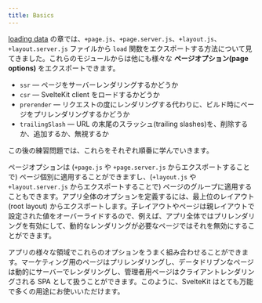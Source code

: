 ```yaml
---
title: Basics
---
```


[loading data](/tutorial/page-data) の章では、`+page.js`、`+page.server.js`、`+layout.js`、`+layout.server.js` ファイルから `load` 関数をエクスポートする方法について見てきました。これらのモジュールからは他にも様々な **ページオプション(page options)** をエクスポートできます。

- `ssr` — ページをサーバーレンダリングするかどうか
- `csr` — SvelteKit client をロードするかどうか
- `prerender` — リクエストの度にレンダリングする代わりに、ビルド時にページをプリレンダリングするかどうか
- `trailingSlash` — URL の末尾のスラッシュ(trailing slashes)を、削除するか、追加するか、無視するか

この後の練習問題では、これらをそれぞれ順番に学んでいきます。

ページオプションは (`+page.js` や `+page.server.js` からエクスポートすることで) ページ個別に適用することができますし、(`+layout.js` や `+layout.server.js` からエクスポートすることで) ページのグループに適用することもできます。アプリ全体のオプションを定義するには、最上位のレイアウト(root layout) からエクスポートします。子レイアウトやページは親レイアウトで設定された値をオーバーライドするので、例えば、アプリ全体ではプリレンダリングを有効にして、動的なレンダリングが必要なページではそれを無効にすることができます。

アプリの様々な領域でこれらのオプションをうまく組み合わせることができます。マーケティング用のページはプリレンダリングし、データドリブンなページは動的にサーバーでレンダリングし、管理者用ページはクライアントレンダリングされる SPA として扱うことができます。このように、SvelteKit はとても万能で多くの用途にお使いいただけます。
